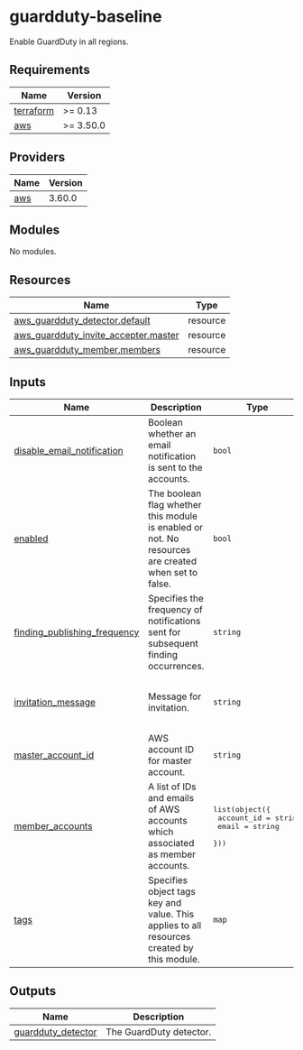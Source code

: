 # guardduty-baseline

Enable GuardDuty in all regions.

<!-- BEGINNING OF PRE-COMMIT-TERRAFORM DOCS HOOK -->
## Requirements

| Name | Version |
|------|---------|
| <a name="requirement_terraform"></a> [terraform](#requirement\_terraform) | >= 0.13 |
| <a name="requirement_aws"></a> [aws](#requirement\_aws) | >= 3.50.0 |

## Providers

| Name | Version |
|------|---------|
| <a name="provider_aws"></a> [aws](#provider\_aws) | 3.60.0 |

## Modules

No modules.

## Resources

| Name | Type |
|------|------|
| [aws_guardduty_detector.default](https://registry.terraform.io/providers/hashicorp/aws/latest/docs/resources/guardduty_detector) | resource |
| [aws_guardduty_invite_accepter.master](https://registry.terraform.io/providers/hashicorp/aws/latest/docs/resources/guardduty_invite_accepter) | resource |
| [aws_guardduty_member.members](https://registry.terraform.io/providers/hashicorp/aws/latest/docs/resources/guardduty_member) | resource |

## Inputs

| Name | Description | Type | Default | Required |
|------|-------------|------|---------|:--------:|
| <a name="input_disable_email_notification"></a> [disable\_email\_notification](#input\_disable\_email\_notification) | Boolean whether an email notification is sent to the accounts. | `bool` | `false` | no |
| <a name="input_enabled"></a> [enabled](#input\_enabled) | The boolean flag whether this module is enabled or not. No resources are created when set to false. | `bool` | `true` | no |
| <a name="input_finding_publishing_frequency"></a> [finding\_publishing\_frequency](#input\_finding\_publishing\_frequency) | Specifies the frequency of notifications sent for subsequent finding occurrences. | `string` | `"SIX_HOURS"` | no |
| <a name="input_invitation_message"></a> [invitation\_message](#input\_invitation\_message) | Message for invitation. | `string` | `"This is an automatic invitation message from guardduty-baseline module."` | no |
| <a name="input_master_account_id"></a> [master\_account\_id](#input\_master\_account\_id) | AWS account ID for master account. | `string` | `""` | no |
| <a name="input_member_accounts"></a> [member\_accounts](#input\_member\_accounts) | A list of IDs and emails of AWS accounts which associated as member accounts. | <pre>list(object({<br>    account_id = string<br>    email      = string<br>  }))</pre> | `[]` | no |
| <a name="input_tags"></a> [tags](#input\_tags) | Specifies object tags key and value. This applies to all resources created by this module. | `map` | <pre>{<br>  "Terraform": true<br>}</pre> | no |

## Outputs

| Name | Description |
|------|-------------|
| <a name="output_guardduty_detector"></a> [guardduty\_detector](#output\_guardduty\_detector) | The GuardDuty detector. |
<!-- END OF PRE-COMMIT-TERRAFORM DOCS HOOK -->
